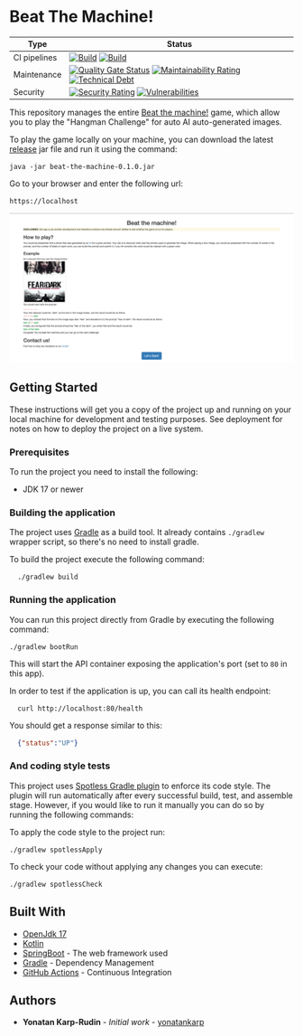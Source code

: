 # Beat The Machine!

[ci-badge]: https://github.com/yonatankarp/beat-the-machine-deprecated/actions/workflows/ci.yml/badge.svg
[ci-state]: https://github.com/yonatankarp/beat-the-machine-deprecated/actions/workflows/ci.yml
[linter-badge]: https://github.com/yonatankarp/beat-the-machine/actions/workflows/linting.yml/badge.svg
[linter-state]: https://github.com/yonatankarp/beat-the-machine/actions/workflows/linting.yml
[quality-badge]: https://sonarcloud.io/api/project_badges/measure?project=yonatankarp_beat-the-machine&metric=alert_status
[quality-state]: https://sonarcloud.io/summary/new_code?id=yonatankarp_beat-the-machine
[maintainability-badge]: https://sonarcloud.io/api/project_badges/measure?project=yonatankarp_beat-the-machine&metric=sqale_rating
[maintainability-state]: https://sonarcloud.io/summary/new_code?id=yonatankarp_beat-the-machine
[tech-debt-badge]: https://sonarcloud.io/api/project_badges/measure?project=yonatankarp_beat-the-machine&metric=sqale_index
[tech-debt-state]: https://sonarcloud.io/summary/new_code?id=yonatankarp_beat-the-machine
[security-badge]: https://sonarcloud.io/api/project_badges/measure?project=yonatankarp_beat-the-machine&metric=security_rating
[security-state]: https://sonarcloud.io/summary/new_code?id=yonatankarp_beat-the-machine
[vulnerabilities-badge]: https://sonarcloud.io/api/project_badges/measure?project=yonatankarp_beat-the-machine&metric=vulnerabilities
[vulnerabilities-state]: https://sonarcloud.io/summary/new_code?id=yonatankarp_beat-the-machine

| **Type**     | **Status**                                                                                                                                                                             |
|--------------|----------------------------------------------------------------------------------------------------------------------------------------------------------------------------------------|
| CI pipelines | [![Build][ci-badge]][ci-state]  [![Build][linter-badge]][linter-state]                                                                                                                 |
| Maintenance  | [![Quality Gate Status][quality-badge]][quality-state] [![Maintainability Rating][maintainability-badge]][maintainability-state] [![Technical Debt][tech-debt-badge]][tech-debt-state] |
| Security     | [![Security Rating][security-badge]][security-state] [![Vulnerabilities][vulnerabilities-badge]][vulnerabilities-state]                                                                |

This repository manages the entire [Beat the machine!](https://beat-the-machine.yonatankarp.com/)
game, which allow you to play the "Hangman Challenge" for auto AI auto-generated
images.

To play the game locally on your machine, you can download the latest
[release](https://github.com/yonatankarp/beat-the-machine/releases) jar file
and run it using the command:

```shell
java -jar beat-the-machine-0.1.0.jar
```

Go to your browser and enter the following url:

```text
https://localhost
```

![welcome screen](docs/resources/welcome_screen.png)

## Getting Started

These instructions will get you a copy of the project up and running on your
local machine for development and testing purposes. See deployment for notes on
how to deploy the project on a live system.

### Prerequisites

To run the project you need to install the following:

- JDK 17 or newer

### Building the application

The project uses [Gradle](https://gradle.org) as a build tool. It already contains
`./gradlew` wrapper script, so there's no need to install gradle.

To build the project execute the following command:

```shell
  ./gradlew build
```

### Running the application

You can run this project directly from Gradle by executing the following
command:

```shell
./gradlew bootRun
```

This will start the API container exposing the application's port
(set to `80` in this app).

In order to test if the application is up, you can call its health endpoint:

```shell
  curl http://localhost:80/health
```

You should get a response similar to this:

```json
  {"status":"UP"}
```

### And coding style tests

This project uses [Spotless Gradle plugin](https://github.com/diffplug/spotless)
to enforce its code style. The plugin will run automatically after every
successful build, test, and assemble stage. However, if you would like to run
it manually you can do so by running the following commands:

To apply the code style to the project run:

```shell
./gradlew spotlessApply
```

To check your code without applying any changes you can execute:

```shell
./gradlew spotlessCheck
```

## Built With

- [OpenJdk 17](https://openjdk.java.net/projects/jdk/17/)
- [Kotlin](https://kotlinlang.org/)
- [SpringBoot](https://spring.io/projects/spring-boot) - The web framework used
- [Gradle](https://gradle.org/) - Dependency Management
- [GitHub Actions](https://docs.github.com/en/actions) - Continuous Integration

## Authors

- **Yonatan Karp-Rudin** - *Initial work* - [yonatankarp](https://github.com/yonatankarp)
